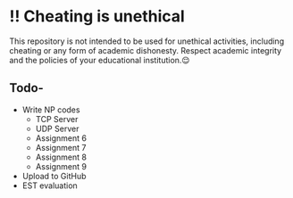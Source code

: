 # !! Cheating is unethical
This repository is not intended to be used for unethical activities, including cheating or any form of academic dishonesty.
Respect academic integrity and the policies of your educational institution.😌

## Todo-
- Write NP codes
  - TCP Server
  - UDP Server
  - Assignment 6
  - Assignment 7
  - Assignment 8
  - Assignment 9
- Upload to GitHub
- EST evaluation

